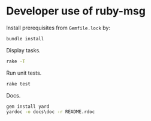 # Developer use of ruby-msg

Install prerequisites from `Gemfile.lock` by:

```sh
bundle install
```

Display tasks.

```sh
rake -T
```

Run unit tests.

```sh
rake test
```

Docs.

```bat
gem install yard
yardoc -o docs\doc -r README.rdoc
```
